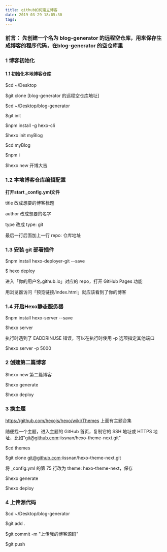 ```yaml
---
title: github如何建立博客
date: 2019-03-29 18:05:30
tags:
---
```

 ### **前言：** 先创建一个名为 blog-generator 的远程空仓库，用来保存生成博客的程序代码，在blog-generator 的空仓库里

### 1 博客初始化

#### 1.1 初始化本地博客仓库

$cd ~/Desktop

$git clone [blog-generator 的远程空仓库地址]

$cd ~/Desktop/blog-generator

$git init

$npm install -g hexo-cli

$hexo init myBlog

$cd myBlog

$npm i

$hexo new 开博大吉

### 1.2 本地博客仓库编辑配置

**打开start _config.yml文件**

 title 改成想要的博客标题

 author 改成想要的名字

  type 改成 type: git

  最后一行后面加上一行 repo: 仓库地址

  ### 1.3 安装 git 部署插件

 $npm install hexo-deployer-git --save

 $ hexo deploy

  进入「你的用户名.github.io」对应的 repo，打开 GitHub Pages 功能

  用浏览器访问「预览链接/index.html」就应该看到了你的博客

   ### 1.4 开启Hexo静态服务器

   $npm install hexo-server --save

   $hexo server
   
   执行时遇到了 EADDRINUSE 错误，可以在执行时使用 -p 选项指定其他端口

   $hexo server -p 5000



  ### 2 创建第二篇博客

 $hexo new 第二篇博客

 $hexo generate

 $hexo deploy



### 3 换主题

  https://github.com/hexojs/hexo/wiki/Themes 上面有主题合集

  随便找一个主题，进入主题的 GitHub 首页，复制它的 SSH 地址或 HTTPS 地址，比如"git@github.com:iissnan/hexo-theme-next.git"

  $cd themes

  $git clone git@github.com:iissnan/hexo-theme-next.git

  将 _config.yml 的第 75 行改为 theme: hexo-theme-next，保存

  $hexo generate

  $hexo deploy

### 4 上传源代码

$cd ~/Desktop/blog-generator

$git add .

$git commit -m "上传我的博客源码"

$git push

    